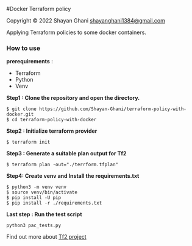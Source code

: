  #Docker Terraform policy

Copyright © 2022 Shayan Ghani shayanghani1384@gmail.com

Applying Terraform policies to some docker containers.

### How to use
**prerequirements** :
-  Terraform
-  Python
- Venv

**Step1 : Clone the repository and open the directory.**
```
$ git clone https://github.com/Shayan-Ghani/terraform-policy-with-docker.git
$ cd terraform-policy-with-docker
```

**Step2 : Initialize terraform provider**

```
$ terraform init
```
**Step3 : Generate a suitable plan output for Tf2**
```shell
$ terraform plan -out="./terrform.tfplan"
```
**Step4: Create venv and Install the requirements.txt**
```
$ python3 -m venv venv
$ source venv/bin/activate
$ pip install -U pip
$ pip install -r ./requirements.txt
```
**Last step : Run the test script**
```
python3 pac_tests.py
```
Find out more about [Tf2 project ](https://tf2project.io/)
